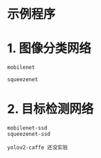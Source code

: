 # 示例程序

# 1. 图像分类网络

    mobilenet

    squeezenet

# 2. 目标检测网络

    mobilenet-ssd
    squeezenet-ssd

    yolov2-caffe 还没实验

